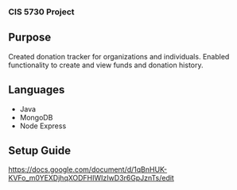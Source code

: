 ### CIS 5730 Project
## Purpose
Created donation tracker for organizations and individuals. Enabled functionality to create and view funds and donation history.

## Languages
- Java
- MongoDB
- Node Express

## Setup Guide
https://docs.google.com/document/d/1qBnHUK-KVFo_m0YEXDjhqXODFHIWIzIwD3r6GpJznTs/edit

